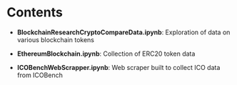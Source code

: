 
# Contents

- **BlockchainResearchCryptoCompareData.ipynb**: Exploration of data on various blockchain tokens

- **EthereumBlockchain.ipynb**: Collection of ERC20 token data

- **ICOBenchWebScrapper.ipynb**: Web scraper built to collect ICO data from ICOBench
